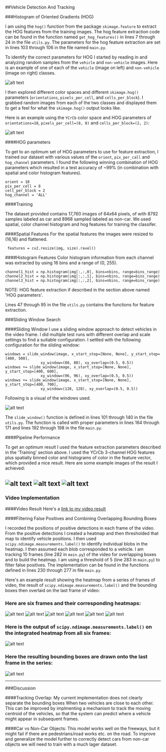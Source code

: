 ##Vehicle Detection And Tracking

[//]: # (Image References)
[image1]:  ./output_images/1_car_noncar.png
[image2]:  ./output_images/2_hog_car_noncar.png
[image3]:  ./output_images/3_detection.png
[image4]:  ./output_images/4_detection.png
[image5]:  ./output_images/5_detection.png
[image6]:  ./output_images/heat_1.png
[image7]:  ./output_images/heat_2.png
[image8]:  ./output_images/heat_3.png
[image9]:  ./output_images/heat_4.png
[image10]: ./output_images/heat_5.png
[image11]: ./output_images/heat_6.png
[image12]: ./output_images/heat_cars.png
[image13]: ./output_images/heat_boxes.png
[image14]: ./output_images/windows.png
[video1]:  ./project_video_out.mp4

###Histogram of Oriented Gradients (HOG)

I am using the `hog()` function from the package `skimage.feature` to extract the HOG features from the training images. The  hog feature extraction code can be found in the function named `get_hog_features()` in lines 7 through 24 in the file `utils.py`. The parameters for the hog feature extraction are set in lines 103 through 106 in the file named `main.py`.

To identify the correct parameters for HOG I started by reading in and analyzing random samples from the `vehicle` and `non-vehicle` images.  Here is an example of one of each of the `vehicle` (image on left) and `non-vehicle` (image on right) classes.

![alt text][image1]

I then explored different color spaces and different `skimage.hog()` parameters (`orientations`, `pixels_per_cell`, and `cells_per_block`).  I grabbed random images from each of the two classes and displayed them to get a feel for what the `skimage.hog()` output looks like.

Here is an example using the `YCrCb` color space and HOG parameters of `orientations=10`, `pixels_per_cell=(8, 8)` and `cells_per_block=(2, 2)`:

![alt text][image2]

####HOG parameters

To get to an optimum set of HOG parameters to use for feature extraction, I trained our dataset with various values of the `orient`, `pix_per_call` and `hog_channel` parameters. I found the following winning combination of HOG parameters which resulted in a test accuracy of ~99% (in combination with spatial and color histogram features).

    orient = 10
    pix_per_cell = 8
    cell_per_block = 2
    hog_channel = 'ALL'

####Training

The dataset provided contains 17,760 images of 64x64 pixels, of with 8792 samples labeled as car and 8968 sampled labeled as non-car. We used spatial, color channel histogram and hog features for training the classifer.

####Spatial Features
For the spatial features the images were resized to (16,16) and flattened.

     features = cv2.resize(img, size).ravel()
       
####Histogram Features
Color histogram information from each channel was extracted by using 16 bins and a range of (0, 255).

    channel1_hist = np.histogram(img[:,:,0], bins=nbins, range=bins_range)
    channel2_hist = np.histogram(img[:,:,1], bins=nbins, range=bins_range)
    channel3_hist = np.histogram(img[:,:,2], bins=nbins, range=bins_range)

NOTE: HOG feature extraction if described in the section above named 'HOG parameters'.

Lines 47 through 95 in the file `utils.py` contains the functions for feature extraction. 

###Sliding Window Search

####Sliding Window
I use a sliding window approach to detect vehicles in the video frame. I did multiple test runs with different overlap and scale settings to find a suitable configuration. I settled with the following configuration for the sliding window:
    
    windows = slide_window(image, x_start_stop=[None, None], y_start_stop=[400, 500],
                    xy_window=(80, 80), xy_overlap=(0.5, 0.5))
    windows += slide_window(image, x_start_stop=[None, None], y_start_stop=[400, 600],
                    xy_window=(96, 96), xy_overlap=(0.5, 0.5))
    windows += slide_window(image, x_start_stop=[None, None], y_start_stop=[400, 700],
                    xy_window=(128, 128), xy_overlap=(0.5, 0.5))

Following is a visual of the windows used.

![alt text][image14]

The `slide_window()` function is defined in lines 101 through 140 in the file `utils.py`. The function is called with proper parameters in lines 164 through 171 and lines 192 through 198 in the file `main.py`.

####Pipeline Performance

To get an optimum result I used the feature extraction parameters described in the 'Training' section above. I used the YCrCb 3-channel HOG features plus spatially binned color and histograms of color in the feature vector, which provided a nice result.  Here are some example images of the result I achieved:

![alt text][image3]
![alt text][image4]
![alt text][image5]
---

### Video Implementation

####Video Result
Here's a [link to my video result](./project_video_out.mp4)


####Filtering False Positives and Combining Overlapping Bounding Boxes

I recorded the positions of positive detections in each frame of the video.  From the positive detections I created a heatmap and then thresholded that map to identify vehicle positions.  I then used `scipy.ndimage.measurements.label()` to identify individual blobs in the heatmap.  I then assumed each blob corresponded to a vehicle. I am tracking 10 frames (line 282 in `main.py`) of the video for overlapping boxes and to build the heatmap. I am using a threshold of 5 (line 283 in `main.py`) to filter false positives. The implementation can be found in the functions defined in lines 230 through 277 in file `main.py`.

Here's an example result showing the heatmap from a series of frames of video, the result of `scipy.ndimage.measurements.label()` and the bounding boxes then overlaid on the last frame of video:

### Here are six frames and their corresponding heatmaps:

![alt text][image6]
![alt text][image7]
![alt text][image8]
![alt text][image9]
![alt text][image10]
![alt text][image11]

### Here is the output of `scipy.ndimage.measurements.label()` on the integrated heatmap from all six frames:
![alt text][image12]

### Here the resulting bounding boxes are drawn onto the last frame in the series:
![alt text][image13]



---

###Discussion

####Tracking Overlap: 
My current implementation does not clearly separate the bounding boxes When two vehicles are close to each other. This can be improved by implmenting a mechanism to track the moving centroid of the vehicles, so that the system can predict where a vehicle might appear in subsequent frames.

####Car vs Non-Car Objects: 
This model works well on the freeways, but it might fail if there are pedestrians/road works etc. on the road. To improve and generalize the model further to correctly detect cars from non-car objects we will need to train with a much lager dataset.

